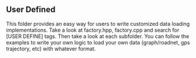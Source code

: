 ## User Defined
This folder provides an easy way for users to write customized data loading implementations. Take a look at factory.hpp, factory.cpp and search for [USER DEFINE] tags. Then take a look at each subfolder.
You can follow the examples to write your own logic to load your own data (graph/roadnet, gps trajectory, etc) with whatever format.
